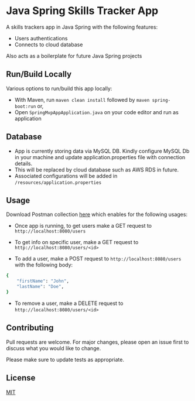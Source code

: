 # Java Spring Skills Tracker App

A skills trackers app in Java Spring with the following features:
- Users authentications
- Connects to cloud database

Also acts as a boilerplate for future Java Spring projects 

## Run/Build Locally

Various options to run/build this app locally:
- With Maven, run `maven clean install` followed by `maven spring-boot:run` or,
- Open `SpringMvpAppApplication.java` on your code editor and run as application

## Database

- App is currently storing data via MySQL DB. Kindly configure MySQL Db in your machine and update application.properties file with connection details.
- This will be replaced by cloud database such as AWS RDS in future.
- Associated configurations will be added in `/resources/application.properties`

## Usage  

Download Postman collection [here](https://www.getpostman.com/collections/b8d3e24049479e11bdbd) which enables for the following usages: 

- Once app is running, to get users make a GET request to `http://localhost:8080/users`

- To get info on specific user, make a GET request to `http://localhost:8080/users/<id>`    

- To add a user, make a POST request to `http://localhost:8080/users` with the following body:
```bash
{
	"firstName": "John",
	"lastName": "Doe",
}
```

- To remove a user, make a DELETE request to `http://localhost:8080/users/<id>`

## Contributing
Pull requests are welcome. For major changes, please open an issue first to discuss what you would like to change.

Please make sure to update tests as appropriate.

## License
[MIT](https://choosealicense.com/licenses/mit/)



